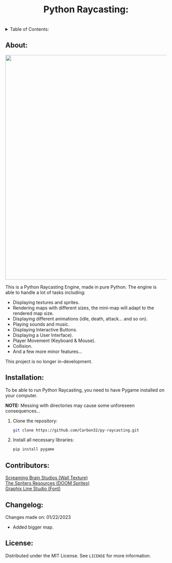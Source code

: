 <h1 align="center">Python Raycasting:</h1><br>

<details>
  <summary>Table of Contents: </summary>
  <ol>
    <li>
      <a href="#about">About</a>
      <ul>
      </ul>
    </li>
    <li>
      <a href="#installation">Installation</a>
      <ul>
      </ul>
    </li>
    <li><a href="#contributors">Contributors</a></li>
    <li><a href="#changelog">Changelog</a></li>
    <li><a href="#license">License</a></li>
  </ol>
</details>


## About:

<img src = "https://i.imgur.com/xr0xQkf.png" width = 900 height = 700>

This is a Python Raycasting Engine, made in pure Python. The engine is able to handle a lot of tasks including: 

* Displaying textures and sprites.
* Rendering maps with different sizes, the mini-map will adapt to the rendered map size.
* Displaying different animations (idle, death, attack...
and so on).
* Playing sounds and music.
* Displaying Interactive Buttons.
* Displaying a User Interface).
* Player Movement (Keyboard & Mouse).
* Collision.
* And a few more minor features...

This project is no longer in-development.

## Installation:

To be able to run Python Raycasting, you need to have Pygame installed on your computer.

<b>NOTE:</b> Messing with directories may cause some unforeseen consequences...

1. Clone the repository: 

   ```sh
   git clone https://github.com/Carbon32/py-raycasting.git
   ```
2. Install all necessary libraries:

    ```sh
    pip install pygame
    ```

## Contributors:

<a href="https://screamingbrainstudios.itch.io/tiny-texture-pack-2">Screaming Brain Studios (Wall Texture)</a><br>
<a href="https://www.spriters-resource.com/fullview/4111/">The Spriters Resources (DOOM Sprites)</a><br>
<a href="https://www.dafont.com/happy-4.font">Graphix Line Studio (Font)</a><br>

## Changelog:

Changes made on: 01/22/2023

* Added bigger map.

## License:

Distributed under the MIT License. See `LICENSE` for more information.

